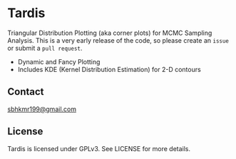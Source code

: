 # Tardis
Triangular Distribution Plotting (aka corner plots) for MCMC Sampling Analysis.
This is a very early release of the code, so please create an `issue` or submit a `pull request`.

* Dynamic and Fancy Plotting
* Includes KDE (Kernel Distribution Estimation) for 2-D contours

## Contact
sbhkmr199@gmail.com

## License
Tardis is licensed under GPLv3. See LICENSE for more details.
